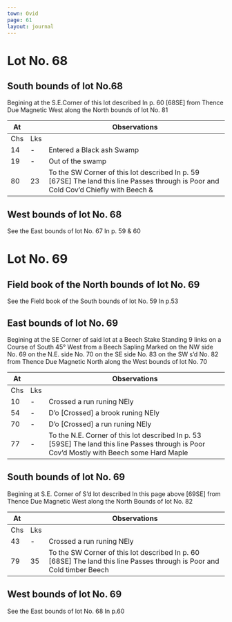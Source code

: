 ```yaml
---
town: Ovid
page: 61
layout: journal
---
```


# Lot No. 68

## South bounds of lot No.68
Begining at the S.E.Corner of this lot described In p. 60 [68SE] from Thence Due Magnetic West along the North bounds of lot No.  81

| At |    | Observations |
| -- | -- | ------------ |
| Chs | Lks | |
14 | - | Entered a Black ash Swamp
19 | - | Out of the swamp
80 | 23 | To the SW Corner of this lot described In p. 59 [67SE] The land this line Passes through is Poor and Cold Cov’d Chiefly with Beech &

## West bounds of lot No. 68
See the East bounds of lot No. 67 In p. 59 & 60

# Lot No. 69

## Field book of the North bounds of lot No. 69
See the Field book of the South bounds of lot No. 59 In p.53

## East bounds of lot No. 69
Begining at the SE Corner of said lot at a Beech Stake Standing 9 links on a Course of South 45° West from a Beech Sapling Marked on the NW side No. 69 on the N.E. side No. 70 on the SE side No. 83 on the SW s’d No. 82 from Thence Due Magnetic North along the West bounds of lot No. 70

| At |    | Observations |
| -- | -- | ------------ |
| Chs | Lks | |
10 | - | Crossed a run runing NEly
54 | - | D’o [Crossed] a brook runing NEly
70 | - | D’o [Crossed] a run runing NEly
77 | - | To the N.E. Corner of this lot described In p. 53 [59SE] The land this line Passes through is Poor Cov’d Mostly with Beech some Hard Maple

## South bounds of lot No. 69
Begining at S.E. Corner of S’d lot described In this page above [69SE] from Thence Due Magnetic West along the North Bounds of lot No. 82

| At |    | Observations |
| -- | -- | ------------ |
| Chs | Lks | |
43 | - | Crossed a run runing NEly
79 | 35 | To the SW Corner of this lot described In p. 60 [68SE] The land this line Passes through is Poor and Cold timber Beech

## West bounds of lot No. 69
See the East bounds of lot No. 68 In p.60

